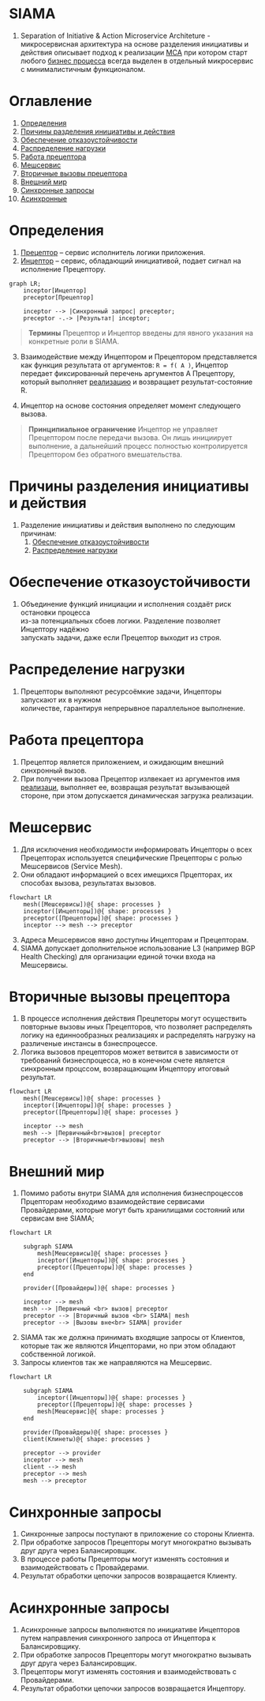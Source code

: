 # SIAMA 

1. Separation of Initiative & Action Microservice Architeture - микросервисная 
архитектура на основе разделения инициативы и действия описывает подход к 
реализации [МСА](./glossary/МСА.md) при котором старт любого [бизнес 
процесса](./glossary/Бизнеспроцесс.md) всегда выделен в отдельный микросервис с 
минималистичным функционалом.

# Оглавление

1. [Определения](#Определения)
0. [Причины разделения инициативы и действия](#Причины-разделения-инициативы-и-действия)
0. [Обеспечение отказоустойчивости](#Обеспечение-отказоустойчивости)
0. [Распределение нагрузки](#Распределение-нагрузки)
0. [Работа прецептора](#Работа-прецептора)
0. [Мешсервис](#Мешсервис)
0. [Вторичные вызовы прецептора](#Вторичные-вызовы-прецептора)
0. [Внешний мир](#Внешний-мир)
0. [Синхронные запросы](#Синхронные-запросы)
0. [Асинхронные](#Асинхронные-запросы)

# Определения

1. [Прецептор](./glossary/Прецептор.md) – сервис исполнитель логики приложения.
0. [Инцептор](./glossary/Инцептор.md) – сервис, обладающий инициативой, подает 
сигнал на исполнение Прецептору.

```mermaid
graph LR;
    inceptor[Инцептор]
    preceptor[Прецептор]

    inceptor --> |Синхронный запрос| preceptor;
    preceptor -.-> |Результат| inceptor;
```

> **Термины** 
> Прецептор и Инцептор введены для явного указания на конкретные 
> роли в SIAMA.


3. Взаимодействие между Инцептором и Прецептором представляется как функция 
результата от аргументов: ```R = f( A )```, Инцептор передает фиксированный 
перечень аргументов A Прецептору, который выполняет 
[реализацию](./glossary/Rig.md) и возвращает результат-состояние R.

4. Инцептор на основе состояния определяет момент следующего вызова.

> **Принципиальное ограничение**
> Инцептор не управляет Прецептором после передачи вызова.
> Он лишь инициирует выполнение, а дальнейший процесс полностью
> контролируется Прецептором без обратного вмешательства.



# Причины разделения инициативы и действия

1. Разделение инициативы и действия выполнено по следующим причинам:
    1. [Обеспечение отказоустойчивости](#обеспечение-отказоустойчивости)
    2. [Распределение нагрузки](#распределение-нагрузки)



# Обеспечение отказоустойчивости

1. Объединение функций инициации и исполнения создаёт риск остановки процесса  
   из-за потенциальных сбоев логики. Разделение позволяет Инцептору надёжно  
   запускать задачи, даже если Прецептор выходит из строя.



# Распределение нагрузки 

1. Прецепторы выполняют ресурсоёмкие задачи, Инцепторы запускают их в нужном  
   количестве, гарантируя непрерывное параллельное выполнение.



# Работа прецептора

1. Прецептор является приложением, и ожидающим внешний синхронный вызов.
0. При получении вызова Прецептор излвекает из аргументов имя 
[реализаци](./glossary/Rig.md), выполняет ее, возвращая результат вызывающей 
стороне, при этом допускается динамическая загрузка реализации.



# Мешсервис

1. Для исключения необходимости информировать Инцепторы о всех Прецепторах 
используется специфические Прецепторы с ролью Мешсервисов (Service Mesh).
2. Они обладают информацией о всех имещихся Прцепторах, их способах 
вызова, результатах вызовов.
```mermaid
flowchart LR
    mesh([Мешсервисы])@{ shape: processes }
    inceptor([Инцепторы])@{ shape: processes }
    preceptor([Прецепторы])@{ shape: processes }
    inceptor --> mesh --> preceptor
```
3. Адреса Мешсервисов явно доступны Инцепторам и Прецепторам. 
4. SIAMA допускает дополнительное использование L3 (например BGP Health 
Checking) для организации единой точки входа на Мешсервисы.



# Вторичные вызовы прецептора

1. В процессе исполнения действия Прецпеторы могут осуществить повторные вызовы 
иных Прецепторов, что позволяет распределять логику на единнообразных 
реализациях и распределять нагрузку на различеные инстансы в бзнеспроцессе.
2. Логика вызовов прецепторов может ветвится в зависимости от требований
бизнеспроцесса, но в конечном счете является синхронным процссом, возвращающим
Инцептору итоговый результат.

```mermaid
flowchart LR
    mesh([Мешсервисы])@{ shape: processes }
    inceptor([Инцепторы])@{ shape: processes }
    preceptor([Прецепторы])@{ shape: processes }

    inceptor --> mesh
    mesh --> |Первичный<br>вызов| preceptor
    preceptor --> |Вторичные<br>вызовы| mesh 
```


# Внешний мир


1. Помимо работы внутри SIAMA для исполнения бизнеспроцессов Прцепторам 
необходимо взаимодействие сервисами Провайдерами, которые могут быть хранилищами 
состояний или сервисам вне SIAMA;

```mermaid
flowchart LR

    subgraph SIAMA
        mesh[Мешсервисы]@{ shape: processes }
        inceptor([Инцепторы])@{ shape: processes }
        preceptor([Прецепторы])@{ shape: processes }
    end

    provider([Провайдеры])@{ shape: processes }

    inceptor --> mesh
    mesh --> |Первичный <br> вызов| preceptor
    preceptor --> |Вторичный вызов <br> SIAMA| mesh
    preceptor --> |Вызовы вне<br> SIAMA| provider
```

2. SIAMA так же должна принимать входящие запросы от Клиентов, которые так 
же являются Инцепторами, но при этом обладают собственной логикой.
3. Запросы клиентов так же направляются на Мешсервис.

```mermaid
flowchart LR
    
    subgraph SIAMA
        inceptor([Инцепторы])@{ shape: processes }
        preceptor([Прецепторы])@{ shape: processes }
        mesh[Мешсервис]@{ shape: processes }
    end

    provider(Провайдеры)@{ shape: processes }
    client(Клинеты)@{ shape: processes }

    preceptor --> provider
    inceptor --> mesh
    client --> mesh
    preceptor --> mesh
    mesh --> preceptor
```



# Синхронные запросы

1. Синхронные запросы поступают в приложение со стороны Клиента.
0. При обработке запросов Прецепторы могут многократно вызывать друг друга через Балансировщик.
0. В процессе работы Прецепторы могут изменять состояния и взаимодействовать с Провайдерами.
0. Результат обработки цепочки запросов возвращается Клиенту.



# Асинхронные запросы

1. Асинхронные запросы выполняются по инициативе Инцепторов путем направления 
синхронного запроса от Инцептора к Балансировщику.
0. При обработке запросов Прецепторы могут многократно вызывать друг друга 
через Балансировщик.
0. Прецепторы могут изменять состояния и взаимодействовать с Провайдерами.
0. Результат обработки цепочки запросов возвращается Инцептору.


